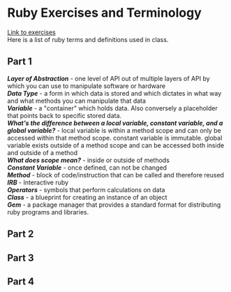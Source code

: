 # Ruby Exercises and Terminology 
[Link to exercises](https://github.com/cruzgerman216/CodeLabs-Ruby-on-Rails-Exercises) <br>
Here is a list of ruby terms and definitions used in class.

## Part 1 
<em>**Layer of Abstraction**</em> - one level of API out of multiple layers of API by which you can use to manipulate software or hardware <br>
<em>**Data Type**</em> - a form in which data is stored and which dictates in what way and what methods you can manipulate that data <br>
<em>**Variable**</em> - a "container" which holds data.  Also conversely a placeholder that points back to specific stored data. <br>
<em>**What's the difference between a local variable, constant variable, and a global variable?**</em> - local variable is within a method scope and can only be accessed within that method scope.  constant variable is immutable.  global variable exists outside of a method scope and can be accessed both inside and outside of a method <br>
<em>**What does scope mean?**</em> - inside or outside of methods <br>
<em>**Constant Variable**</em> - once defined, can not be changed <br>
<em>**Method**</em> - block of code/instruction that can be called and therefore reused <br>
<em>**IRB**</em> - Interactive ruby <br>
<em>**Operators**</em> - symbols that perform calculations on data <br>
<em>**Class**</em> - a blueprint for creating an instance of an object <br>
<em>**Gem**</em> - a package manager that provides a standard format for distributing ruby programs and libraries. <br>

## Part 2

## Part 3

## Part 4